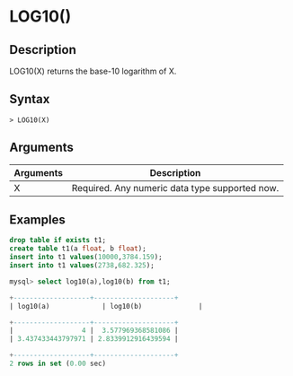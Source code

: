 # **LOG10()**

## **Description**

LOG10(X) returns the base-10 logarithm of X.

## **Syntax**

```
> LOG10(X)
```

## **Arguments**

| Arguments | Description                                    |
|-----------|------------------------------------------------|
| X         | Required. Any numeric data type supported now. |

## **Examples**

```sql
drop table if exists t1;
create table t1(a float, b float);
insert into t1 values(10000,3784.159);
insert into t1 values(2738,682.325);

mysql> select log10(a),log10(b) from t1;

+-------------------+--------------------+
| log10(a)             | log10(b)              |

+-------------------+--------------------+
|                 4 |  3.577969368581086 |
| 3.437433443797971 | 2.8339912916439594 |

+-------------------+--------------------+
2 rows in set (0.00 sec)
```
